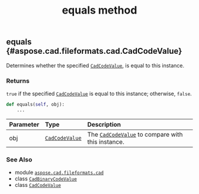 ﻿---
title: equals method
second_title: Aspose.CAD for Python via .NET API References
description: 
type: docs
weight: 20
url: /python-net/aspose.cad.fileformats.cad/cadbinarycodevalue/equals/
is_root: false
---

## equals {#aspose.cad.fileformats.cad.CadCodeValue}

Determines whether the specified [`CadCodeValue`](/cad/python-net/aspose.cad.fileformats.cad/cadcodevalue), is equal to this instance.


### Returns 


`true` if the specified [`CadCodeValue`](/cad/python-net/aspose.cad.fileformats.cad/cadcodevalue) is equal to this instance; otherwise, `false`.


```python
def equals(self, obj):
    ...
```


| Parameter | Type | Description |
| :- | :- | :- |
| obj | [`CadCodeValue`](/cad/python-net/aspose.cad.fileformats.cad/cadcodevalue) | The [`CadCodeValue`](/cad/python-net/aspose.cad.fileformats.cad/cadcodevalue) to compare with this instance. |



### See Also
* module [`aspose.cad.fileformats.cad`](../../)
* class [`CadBinaryCodeValue`](/cad/python-net/aspose.cad.fileformats.cad/cadbinarycodevalue)
* class [`CadCodeValue`](/cad/python-net/aspose.cad.fileformats.cad/cadcodevalue)
